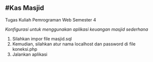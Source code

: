 #Kas Masjid
--
Tugas Kuliah Pemrograman Web Semester 4

*Konfigurasi untuk menggunakan aplikasi keuangan masjid sederhana*

1. Silahkan impor file masjid.sql
2. Kemudian, silahkan atur nama localhost dan password di file koneksi.php
3. Jalankan aplikasi
